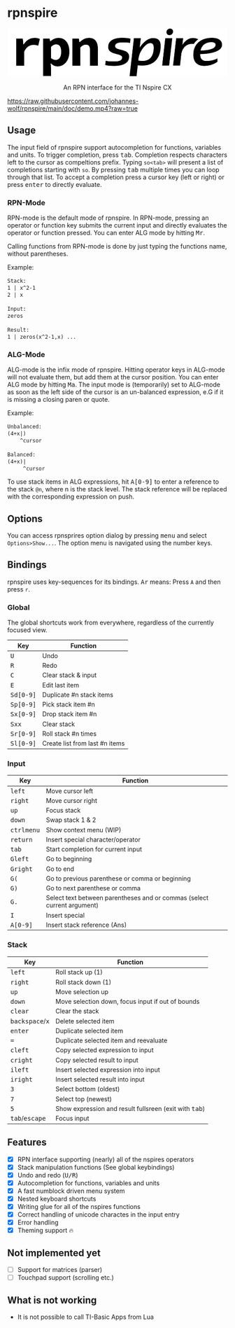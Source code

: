 # rpnspire

![rpnspire logo](https://github.com/johannes-wolf/rpnspire/blob/main/doc/logo.png?raw=true)

<p align="center">
    An RPN interface for the TI Nspire CX
</p>

https://raw.githubusercontent.com/johannes-wolf/rpnspire/main/doc/demo.mp4?raw=true

## Usage

The input field of rpnspire support autocompletion for functions, variables and units. To trigger completion,
press <kbd>tab</kbd>. Completion respects characters left to the cursor as compeltions prefix. Typing `so<tab>` will
present a list of completions starting with `so`. By pressing <kbd>tab</kbd> multiple times you can loop through that list.
To accept a completion press a cursor key (left or right) or press <kbd>enter</kbd> to directly evaluate.

### RPN-Mode

RPN-mode is the default mode of rpnspire. In RPN-mode, pressing an operator or function key submits the current input
and directly evaluates the operator or function pressed. You can enter ALG mode by hitting <kbd>M</kbd><kbd>r</kbd>.

Calling functions from RPN-mode is done by just typing the functions name, without parentheses.

Example:
``` text
Stack:
1 | x^2-1
2 | x

Input:
zeros

Result:
1 | zeros(x^2-1,x) ...
```

### ALG-Mode

ALG-mode is the infix mode of rpnspire. Hitting operator keys in ALG-mode will not evaluate them, but add them at the cursor
position. You can enter ALG mode by hitting <kbd>M</kbd><kbd>a</kbd>.
The input mode is (temporarily) set to ALG-mode as soon as the left side of the cursor is an un-balanced expression,
e.G if it is missing a closing paren or quote.

Example:
``` text
Unbalanced:
(4+x|)
    ^cursor

Balanced:
(4+x)|
     ^cursor
```

To use stack items in ALG expressions, hit <kbd>A</kbd><kbd>[0-9]</kbd> to enter a reference to the stack `@n`, where
n is the stack level. The stack reference will be replaced with the corresponding expression on push.

## Options

You can access rpnsprires option dialog by pressing <kbd>menu</kbd> and select `Options>Show...`.
The option menu is navigated using the number keys.

## Bindings

rpnspire uses key-sequences for its bindings. <kbd>A</kbd><kbd>r</kbd> means: Press `A` and then press `r`.

### Global

The global shortcuts work from everywhere, regardless of the currently focused view.

| Key                                      | Function                       |
|------------------------------------------|--------------------------------|
| <kbd>U</kbd>                             | Undo                           |
| <kbd>R</kbd>                             | Redo                           |
| <kbd>C</kbd>                             | Clear stack & input            |
| <kbd>E</kbd>                             | Edit last item                 |
| <kbd>S</kbd><kbd>d</kbd><kbd>[0-9]</kbd> | Duplicate #n stack items       |
| <kbd>S</kbd><kbd>p</kbd><kbd>[0-9]</kbd> | Pick stack item #n             |
| <kbd>S</kbd><kbd>x</kbd><kbd>[0-9]</kbd> | Drop stack item #n             |
| <kbd>S</kbd><kbd>x</kbd><kbd>x</kbd>     | Clear stack                    |
| <kbd>S</kbd><kbd>r</kbd><kbd>[0-9]</kbd> | Roll stack #n times            |
| <kbd>S</kbd><kbd>l</kbd><kbd>[0-9]</kbd> | Create list from last #n items |

### Input
| Key                            | Function                                                                |
|--------------------------------|-------------------------------------------------------------------------|
| <kbd>left</kbd>                | Move cursor left                                                        |
| <kbd>right</kbd>               | Move cursor right                                                       |
| <kbd>up</kbd>                  | Focus stack                                                             |
| <kbd>down</kbd>                | Swap stack 1 & 2                                                        |
| <kbd>ctrl</kbd><kbd>menu</kbd> | Show context menu (WIP)                                                 |
| <kbd>return</kbd>              | Insert special character/operator                                       |
| <kbd>tab</kbd>                 | Start completion for current input                                      |
| <kbd>G</kbd><kbd>left</kbd>    | Go to beginning                                                         |
| <kbd>G</kbd><kbd>right</kbd>   | Go to end                                                               |
| <kbd>G</kbd><kbd>(</kbd>       | Go to previous parenthese or comma or beginning                         |
| <kbd>G</kbd><kbd>)</kbd>       | Go to next parenthese or comma                                          |
| <kbd>G</kbd><kbd>.</kbd>       | Select text between parentheses and or commas (select current argument) |
| <kbd>I</kbd>                   | Insert special                                                          |
| <kbd>A</kbd><kbd>[0-9]</kbd>   | Insert stack reference (Ans)                                            |

### Stack
| Key                               | Function                                                        |
|-----------------------------------|-----------------------------------------------------------------|
| <kbd>left</kbd>                   | Roll stack up (1)                                               |
| <kbd>right</kbd>                  | Roll stack down (1)                                             |
| <kbd>up</kbd>                     | Move selection up                                               |
| <kbd>down</kbd>                   | Move selection down, focus input if out of bounds               |
| <kbd>clear</kbd>                  | Clear the stack                                                 |
| <kbd>backspace</kbd>/<kbd>x</kbd> | Delete selected item                                            |
| <kbd>enter</kbd>                  | Duplicate selected item                                         |
| <kbd>=</kbd>                      | Duplicate selected item and reevaluate                          |
| <kbd>c</kbd><kbd>left</kbd>       | Copy selected expression to input                               |
| <kbd>c</kbd><kbd>right</kbd>      | Copy selected result to input                                   |
| <kbd>i</kbd><kbd>left</kbd>       | Insert selected expression into input                           |
| <kbd>i</kbd><kbd>right</kbd>      | Insert selected result into input                               |
| <kbd>3</kbd>                      | Select bottom (oldest)                                          |
| <kbd>7</kbd>                      | Select top (newest)                                             |
| <kbd>5</kbd>                      | Show expression and result fullsreen (exit with <kbd>tab</kbd>) |
| <kbd>tab</kbd>/<kbd>escape</kbd>  | Focus input                                                     |

## Features
* [x] RPN interface supporting (nearly) all of the nspires operators
* [x] Stack manipulation functions (See global keybindings)
* [x] Undo and redo (<kbd>U/R</kbd>)
* [x] Autocompletion for functions, variables and units
* [x] A fast numblock driven menu system
* [x] Nested keyboard shortcuts
* [x] Writing glue for all of the nspires functions
* [x] Correct handling of unicode charactes in the input entry
* [x] Error handling
* [x] Theming support 🔥 

## Not implemented yet
* [ ] Support for matrices (parser)
* [ ] Touchpad support (scrolling etc.)

## What is not working
* It is not possible to call TI-Basic Apps from Lua
